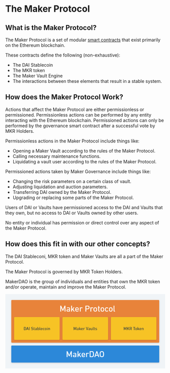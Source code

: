 # The Maker Protocol

## What is the Maker Protocol?

The Maker Protocol is a set of modular [smart contracts](https://ethereum.org/en/smart-contracts/) that exist primarily on the Ethereum blockchain. 

These contracts define the following (non-exhaustive):
* The DAI Stablecoin 
* The MKR token
* The Maker Vault Engine
* The interactions between these elements that result in a stable system.

## How does the Maker Protocol Work?

Actions that affect the Maker Protocol are either permissionless or permissioned. Permissionless actions can be performed by any entity interacting with the Ethereum blockchain. Permissioned actions can only be performed by the governance smart contract after a successful vote by MKR Holders.  

Permissionless actions in the Maker Protocol include things like:
* Opening a Maker Vault according to the rules of the Maker Protocol.
* Calling necessary maintenance functions.
* Liquidating a vault user according to the rules of the Maker Protocol.

Permissioned actions taken by Maker Governance include things like:
* Changing the risk parameters on a certain class of vault.
* Adjusting liquidation and auction parameters.
* Transferring DAI owned by the Maker Protocol.
* Upgrading or replacing some parts of the Maker Protocol.

Users of DAI or Vaults have permissioned access to the DAI and Vaults that they own, but no access to DAI or Vaults owned by other users.  

No entity or individual has permission or direct control over any aspect of the Maker Protocol.  

## How does this fit in with our other concepts?

The DAI Stableconi, MKR token and Maker Vaults are all a part of the Maker Protocol.  

The Maker Protocol is governed by MKR Token Holders.  

MakerDAO is the group of individuals and entities that own the MKR token and/or operate, maintain and improve the Maker Protocol.  

![image](../_media/basic-overview.png)

